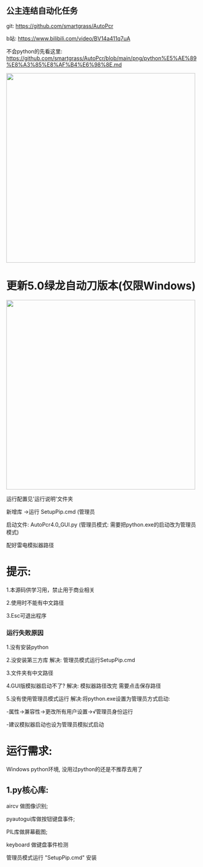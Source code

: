 ## 公主连结自动化任务 

git: https://github.com/smartgrass/AutoPcr

b站: https://www.bilibili.com/video/BV14a411q7uA

不会python的先看这里: https://github.com/smartgrass/AutoPcr/blob/main/png/python%E5%AE%89%E8%A3%85%E8%AF%B4%E6%98%8E.md

<img src="https://github.com/smartgrass/AutoPcr/blob/main/png/Top.png" width= "500"/>


# 更新5.0绿龙自动刀版本(仅限Windows) 

<img src="https://github.com/smartgrass/AutoPcr/blob/main/AutoPcr_py/%E6%89%A9%E5%B1%95%E5%8A%9F%E8%83%BD%E8%AF%B4%E6%98%8E/%E5%9C%B0%E4%B8%8B%E5%9F%8Eex2/%E5%9C%B0%E4%B8%8B%E5%9F%8E%E9%98%9F%E4%BC%8D%E9%85%8D%E7%BD%AE.png" width= "500"/>

运行配置见'运行说明'文件夹

新增库 ->运行 SetupPip.cmd (管理员

启动文件: AutoPcr4.0_GUI.py (管理员模式: 需要把python.exe的启动改为管理员模式)

配好雷电模拟器路径

# 提示:

1.本源码供学习用，禁止用于商业相关

2.使用时不能有中文路径

3.Esc可退出程序

### 运行失败原因
1.没有安装python

2.没安装第三方库 解决: 管理员模式运行SetupPip.cmd

3.文件夹有中文路径

4.GUI版模拟器启动不了?  解决: 模拟器路径改完 需要点击保存路径

5.没有使用管理员模式运行 解决:将python.exe设置为管理员方式启动:

-属性->兼容性->更改所有用户设置->√管理员身份运行

-建议模拟器启动也设为管理员模拟式启动


# 运行需求:
Windows
python环境, 没用过python的还是不推荐去用了


## 1.py核心库:

 aircv 做图像识别;
 
 pyautogui库做按钮键盘事件;
 
 PIL库做屏幕截图;
 
 keyboard 做键盘事件检测
 
管理员模式运行 "SetupPip.cmd" 安装

